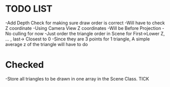 # TODO LIST
-Add Depth Check for making sure draw order is correct
    -Will have to check Z coordinate
        -Using Camera View Z coordinates
        -Will be Before Projection
    -No culling for now 
    -Just order the triangle order in Scene for First->Lower Z, ... , last-> Closest to 0
    -Since they are 3 points for 1 triangle, A simple average z of the triangle will have to do
# Checked
-Store all triangles to be drawn in one array in the Scene Class. TICK